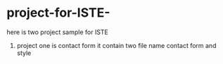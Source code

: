 # project-for-ISTE-
here is two project sample for ISTE 



1. project one is contact form it contain two file name contact form and style
